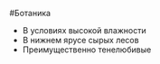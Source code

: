 #Ботаника 
- В условиях высокой влажности
- В нижнем ярусе сырых лесов
- Преимущественно тенелюбивые